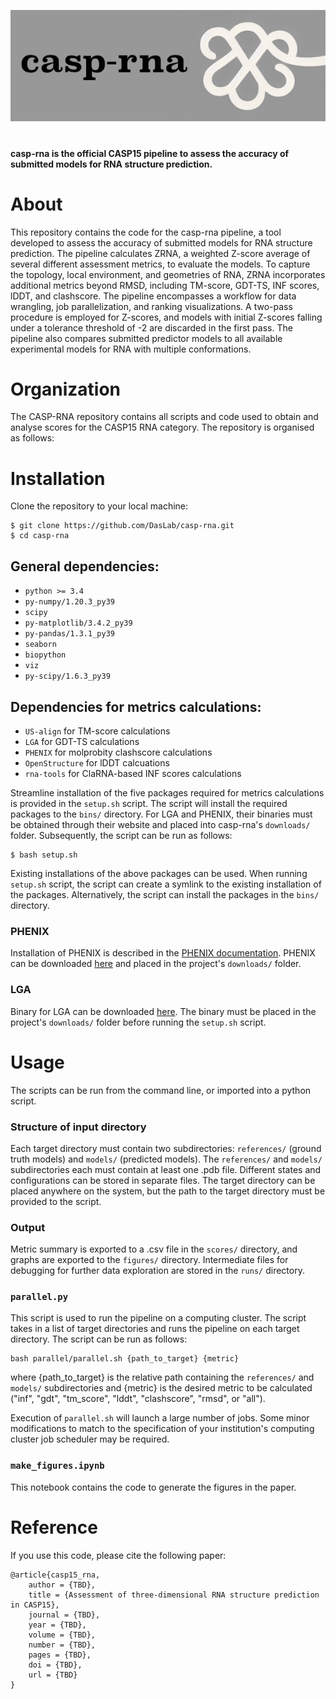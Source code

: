 ![Alt text](img/logo.png "Title")

#

**casp-rna is the official CASP15 pipeline to assess the accuracy of submitted models for RNA structure prediction.**



# About

This repository contains the code for the casp-rna pipeline, a tool developed to assess the accuracy of submitted models for RNA structure prediction. The pipeline calculates ZRNA, a weighted Z-score average of several different assessment metrics, to evaluate the models. To capture the topology, local environment, and geometries of RNA, ZRNA incorporates additional metrics beyond RMSD, including TM-score, GDT-TS, INF scores, lDDT, and clashscore. The pipeline encompasses a workflow for data wrangling, job parallelization, and ranking visualizations. A two-pass procedure is employed for Z-scores, and models with initial Z-scores falling under a tolerance threshold of -2 are discarded in the first pass. The pipeline also compares submitted predictor models to all available experimental models for RNA with multiple conformations.

# Organization

The CASP-RNA repository contains all scripts and code used to obtain and analyse scores for the CASP15 RNA category. The repository is organised as follows:
<!-- 
- `bins` contains the binaries used in the analysis, or a symlink to the binaries (if those packages are already installed on the system).
- `downloads` contains
- `scripts` contains the scripts used to run the analysis.
- `scores` contains results and summary of Z-rna and other metrics.
-  -->

# Installation

Clone the repository to your local machine:

```
$ git clone https://github.com/DasLab/casp-rna.git
$ cd casp-rna
```

## General dependencies:
- `python >= 3.4`
- `py-numpy/1.20.3_py39`
- `scipy`
- `py-matplotlib/3.4.2_py39`
- `py-pandas/1.3.1_py39`
- `seaborn`
- `biopython`
- `viz`
- `py-scipy/1.6.3_py39`

## Dependencies for metrics calculations:
- `US-align` for TM-score calculations
- `LGA` for GDT-TS calculations
- `PHENIX` for molprobity clashscore calculations
- `OpenStructure` for lDDT calcuations
- `rna-tools` for ClaRNA-based INF scores calculations

Streamline installation of the five packages required for metrics calculations is provided in the `setup.sh` script. The script will install the required packages to the `bins/` directory. For LGA and PHENIX, their binaries must be obtained through their website and placed into casp-rna's `downloads/` folder. Subsequently, the script can be run as follows:

```
$ bash setup.sh
```

Existing installations of the above packages can be used. When running `setup.sh` script, the script can create a symlink to the existing installation of the packages. Alternatively, the script can install the packages in the `bins/` directory.


### PHENIX 

Installation of PHENIX is described in the [PHENIX documentation](https://www.phenix-online.org/documentation/reference/installation.html). PHENIX can be downloaded [here](https://phenix-online.org/download/) and placed in the project's `downloads/` folder. 

### LGA

Binary for LGA can be downloaded [here](http://proteinmodel.org/AS2TS/LGA/lga.html). The binary must be placed in the project's `downloads/` folder before running the `setup.sh` script.

# Usage

The scripts can be run from the command line, or imported into a python script.

### Structure of input directory
Each target directory must contain two subdirectories: `references/` (ground truth models) and `models/` (predicted models). The `references/` and `models/` subdirectories each must contain at least one .pdb file. Different states and configurations can be stored in separate files. The target directory can be placed anywhere on the system, but the path to the target directory must be provided to the script.

### Output
Metric summary is exported to a .csv file in the `scores/` directory, and graphs are exported to the `figures/` directory. Intermediate files for debugging for further data exploration are stored in the `runs/` directory.

### `parallel.py`

This script is used to run the pipeline on a computing cluster. The script takes in a list of target directories and runs the pipeline on each target directory. The script can be run as follows:

```
bash parallel/parallel.sh {path_to_target} {metric}
```

where {path_to_target} is the relative path containing the `references/` and `models/` subdirectories and {metric} is the desired metric to be calculated ("inf", "gdt", "tm_score", "lddt", "clashscore", "rmsd", or "all").

Execution of `parallel.sh` will launch a large number of jobs. Some minor modifications to match to the specification of your institution's computing cluster job scheduler may be required.

### `make_figures.ipynb`

This notebook contains the code to generate the figures in the paper.



# Reference

If you use this code, please cite the following paper:

    @article{casp15_rna,
        author = {TBD},
        title = {Assessment of three-dimensional RNA structure prediction in CASP15},
        journal = {TBD},
        year = {TBD},
        volume = {TBD},
        number = {TBD},
        pages = {TBD},
        doi = {TBD},
        url = {TBD}
    }
